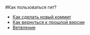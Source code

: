 #Как пользоваться гит?
- [Как сделать новый коммит](./commit_help.md)
- [Как вернуться к прошлой версии](./reset_help.md)
- [Ветвление](./branch_help.md)
